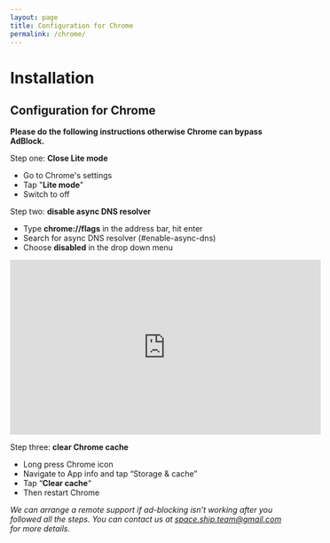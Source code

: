 ```yaml
---
layout: page
title: Configuration for Chrome
permalink: /chrome/
---
```


Installation
============

[](# "Print this article")

Configuration for Chrome[](#configuration-for-chrome)
-----------------------------------------------------

**Please do the following instructions otherwise Chrome can bypass AdBlock.**

Step one: **Close Lite mode**

*   Go to Chrome's settings
*   Tap "**Lite mode**"
*   Switch to off


Step two: **disable async DNS resolver**

*   Type **chrome://flags** in the address bar, hit enter
*   Search for async DNS resolver (#enable-async-dns)
*   Choose **disabled** in the drop down menu
<iframe width="560" height="315" src="https://www.youtube.com/embed/-Quh2iRHh3g" frameborder="0" allow="accelerometer; autoplay; encrypted-media; gyroscope; picture-in-picture" allowfullscreen></iframe>

Step three: **clear Chrome cache**

*   Long press Chrome icon
*   Navigate to App info and tap “Storage & cache”
*   Tap “**Clear cache**“
*   Then restart Chrome

_We can arrange a remote support if ad-blocking isn’t working after you followed all the steps. You can contact us at [space.ship.team@gmail.com](mailto:space.ship.team@gmail.com) for more details._
